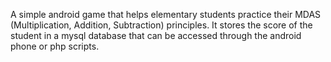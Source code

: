 A simple android game that helps elementary students practice their MDAS (Multiplication, Addition, Subtraction) principles. It stores the score of the student in a mysql database that can be accessed through the android phone or php scripts.
